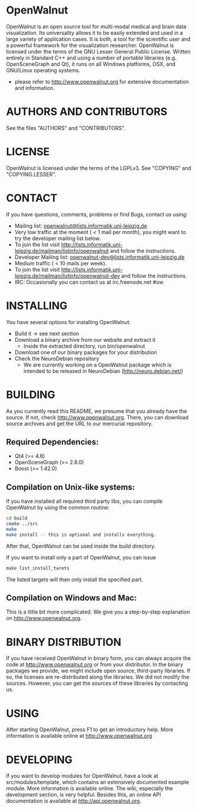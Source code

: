 # OpenWalnut

OpenWalnut is an open source tool for multi-modal medical and brain data
visualization. Its universality allows it to be easily extended and used in a
large variety of application cases. It is both, a tool for the scientific user
and a powerful framework for the visualization researcher.  OpenWalnut is
licensed under the terms of the GNU Lesser General Public License. Written
entirely in Standard C++ and using a number of portable libraries (e.g.
OpenSceneGraph and  Qt), it runs on all Windows platforms, OSX, and
GNU/Linux operating systems.

- please refer to http://www.openwalnut.org for extensive documentation 
  and information.

# AUTHORS AND CONTRIBUTORS

See the files "AUTHORS" and "CONTRIBUTORS".

# LICENSE

OpenWalnut is licensed under the terms of the LGPLv3.
See "COPYING" and "COPYING.LESSER".

# CONTACT

If you have questions, comments, problems or find Bugs, contact us using:
 
* Mailing list: openwalnut@lists.informatik.uni-leipzig.de
 * Very low traffic at the moment ( < 1 mail per month), you might want to try
   the developer mailing list below.
 * To join the list visit 
   http://lists.informatik.uni-leipzig.de/mailman/listinfo/openwalnut and follow
   the instructions.
* Developer Mailing list: openwalnut-dev@lists.informatik.uni-leipzig.de
 * Medium traffic ( < 10 mails per week).
 * To join the list visit
   http://lists.informatik.uni-leipzig.de/mailman/listinfo/openwalnut-dev and
   follow the instructions.
* IRC: Occasionally you can contact us at irc.freenode.net #ow.

# INSTALLING

You have several options for installing OpenWalnut.
 * Build it -> see next section
 * Download a binary archive from our website and extract it
    * Inside the extracted directory, run bin/openwalnut
 * Download one of our binary packages for your distribution
 * Check the NeuroDebian repository
    * We are currently working on a OpenWalnut package which is intended to be
      released in NeuroDebian (http://neuro.debian.net/)

# BUILDING

As you currently read this README, we presume that you already have the source.
If not, check http://www.openwalnut.org. There, you can download source archives
and get the URL to our mercurial repository.

## Required Dependencies:

* Qt4 (>= 4.6)
* OpenSceneGraph (>= 2.8.0)
* Boost (>= 1.42.0)

## Compilation on Unix-like systems:

If you have installed all required third party libs, you can compile OpenWalnut
by using the common routine:

```sh
cd build
cmake ../src
make
make install -- this is optional and installs everything.
```

After that, OpenWalnut can be used inside the build directory.

If you want to install only a part of OpenWalnut, you can issue

```sh
make list_install_tarets
```

The listed targets will then only install the specified part.

## Compilation on Windows and Mac:

This is a little bit more complicated. We give you a step-by-step explanation
on http://www.openwalnut.org.

# BINARY DISTRIBUTION

If you have received OpenWalnut in binary form, you can always acquire the
code at http://www.openwalnut.org or from your distributor. In the binary
packages we provide, we might include open source, third-party libraries. 
If so, the licenses are re-distributed along the libraries. We did not modify
the sources. However, you can get the sources of these libraries by contacting
us.

# USING

After starting OpenWalnut, press F1 to get an introductory help. More 
information is available online at http://www.openwalnut.org

# DEVELOPING

If you want to develop modules for OpenWalnut, have a look at 
src/modules/template, which contains an extensively documented example module.
More information is available online. The wiki, especially the development
section, is very helpful. Besides this, an online API documentation is available
at http://api.openwalnut.org.
